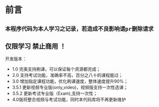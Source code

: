 前言
=========
`本程序代码为本人学习之记录，若造成不良影响请pr删除请求`
------
仅限学习 禁止商用 ！
---------
开发版本：
- 1.0 完美支持刷课，可以保证每个资源都完成；
- 2.0 支持考试功能，准确率不高，百分之八十的课程能过；
- 3.0 增加指定课程功能，优化刷课速度，整体速度提升90%；
- 3.5.1 更新视频专业版(only_video)，视频版支持一次性选课；
- 3.5.2 更新考试专业版（Exam),支持一次性；
- 4.0版将整合视频与考试功能，同时本代码库将不再更新维护

